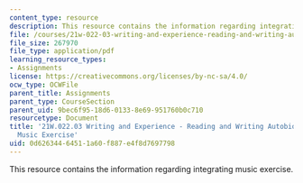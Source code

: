 ```yaml
---
content_type: resource
description: This resource contains the information regarding integrating music exercise.
file: /courses/21w-022-03-writing-and-experience-reading-and-writing-autobiography-spring-2014/0d62634464511a60f887e4f8d7697798_MIT21W_022_03S14_InteMusic.pdf
file_size: 267970
file_type: application/pdf
learning_resource_types:
- Assignments
license: https://creativecommons.org/licenses/by-nc-sa/4.0/
ocw_type: OCWFile
parent_title: Assignments
parent_type: CourseSection
parent_uid: 9bec6f95-18d6-0133-8e69-951760b0c710
resourcetype: Document
title: '21W.022.03 Writing and Experience - Reading and Writing Autobiography: Integrating
  Music Exercise'
uid: 0d626344-6451-1a60-f887-e4f8d7697798
---
```

This resource contains the information regarding integrating music exercise.